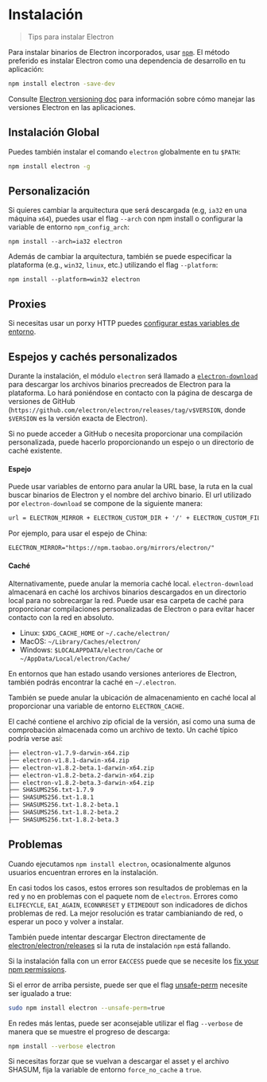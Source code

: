 # Instalación

> Tips para instalar Electron

Para instalar binarios de Electron incorporados, usar [`npm`](https://docs.npmjs.com/). El método preferido es instalar Electron como una dependencia de desarrollo en tu aplicación:

```sh
npm install electron -save-dev
```

Consulte [Electron versioning doc](electron-versioning.md) para información sobre cómo manejar las versiones Electron en las aplicaciones.

## Instalación Global

Puedes también instalar el comando `electron` globalmente en tu `$PATH`:

```sh
npm install electron -g
```

## Personalización

Si quieres cambiar la arquitectura que será descargada (e.g, `ia32` en una máquina `x64`), puedes usar el flag `--arch` con npm install o configurar la variable de entorno `npm_config_arch`:

```shell
npm install --arch=ia32 electron
```

Además de cambiar la arquitectura, también se puede especificar la plataforma (e.g., `win32`, `linux`, etc.) utilizando el flag `--platform`:

```shell
npm install --platform=win32 electron
```

## Proxies

Si necesitas usar un porxy HTTP puedes [configurar estas variables de entorno](https://github.com/request/request/tree/f0c4ec061141051988d1216c24936ad2e7d5c45d#controlling-proxy-behaviour-using-environment-variables).

## Espejos y cachés personalizados

Durante la instalación, el módulo `electron` será llamado a [`electron-download`](https://github.com/electron-userland/electron-download) para descargar los archivos binarios precreados de Electron para la plataforma. Lo hará poniéndose en contacto con la página de descarga de versiones de GitHub (`https://github.com/electron/electron/releases/tag/v$VERSION`, donde `$VERSION` es la versión exacta de Electron).

Si no puede acceder a GitHub o necesita proporcionar una compilación personalizada, puede hacerlo proporcionando un espejo o un directorio de caché existente.

#### Espejo

Puede usar variables de entorno para anular la URL base, la ruta en la cual buscar binarios de Electron y el nombre del archivo binario. El url utilizado por `electron-download` se compone de la siguiente manera:

```txt
url = ELECTRON_MIRROR + ELECTRON_CUSTOM_DIR + '/' + ELECTRON_CUSTOM_FILENAME
```

Por ejemplo, para usar el espejo de China:

```txt
ELECTRON_MIRROR="https://npm.taobao.org/mirrors/electron/"
```

#### Caché

Alternativamente, puede anular la memoria caché local. `electron-download` almacenará en caché los archivos binarios descargados en un directorio local para no sobrecargar la red. Puede usar esa carpeta de caché para proporcionar compilaciones personalizadas de Electron o para evitar hacer contacto con la red en absoluto.

* Linux: `$XDG_CACHE_HOME` or `~/.cache/electron/`
* MacOS: `~/Library/Caches/electron/`
* Windows: `$LOCALAPPDATA/electron/Cache` or `~/AppData/Local/electron/Cache/`

En entornos que han estado usando versiones anteriores de Electron, también podrás encontrar la caché en `~/.electron`.

También se puede anular la ubicación de almacenamiento en caché local al proporcionar una variable de entorno `ELECTRON_CACHE`.

El caché contiene el archivo zip oficial de la versión, así como una suma de comprobación almacenada como un archivo de texto. Un caché típico podría verse así:

```sh
├── electron-v1.7.9-darwin-x64.zip
├── electron-v1.8.1-darwin-x64.zip
├── electron-v1.8.2-beta.1-darwin-x64.zip
├── electron-v1.8.2-beta.2-darwin-x64.zip
├── electron-v1.8.2-beta.3-darwin-x64.zip
├── SHASUMS256.txt-1.7.9
├── SHASUMS256.txt-1.8.1
├── SHASUMS256.txt-1.8.2-beta.1
├── SHASUMS256.txt-1.8.2-beta.2
├── SHASUMS256.txt-1.8.2-beta.3
```

## Problemas

Cuando ejecutamos `npm install electron`, ocasionalmente algunos usuarios encuentran errores en la instalación.

En casi todos los casos, estos errores son resultados de problemas en la red y no en problemas con el paquete nom de `electron`. Errores como `ELIFECYCLE`, `EAI_AGAIN`, `ECONNRESET` y `ETIMEDOUT` son indicadores de dichos problemas de red. La mejor resolución es tratar cambianiando de red, o esperar un poco y volver a instalar.

También puede intentar descargar Electron directamente de [electron/electron/releases](https://github.com/electron/electron/releases) si la ruta de instalación `npm` está fallando.

Si la instalación falla con un error `EACCESS` puede que se necesite los [fix your npm permissions](https://docs.npmjs.com/getting-started/fixing-npm-permissions).

Si el error de arriba persiste, puede ser que el flag [unsafe-perm](https://docs.npmjs.com/misc/config#unsafe-perm) necesite ser igualado a true:

```sh
sudo npm install electron --unsafe-perm=true
```

En redes más lentas, puede ser aconsejable utilizar el flag `--verbose` de manera que se muestre el progreso de descarga:

```sh
npm install --verbose electron
```

Si necesitas forzar que se vuelvan a descargar el asset y el archivo SHASUM, fija la variable de entorno `force_no_cache` a `true`.